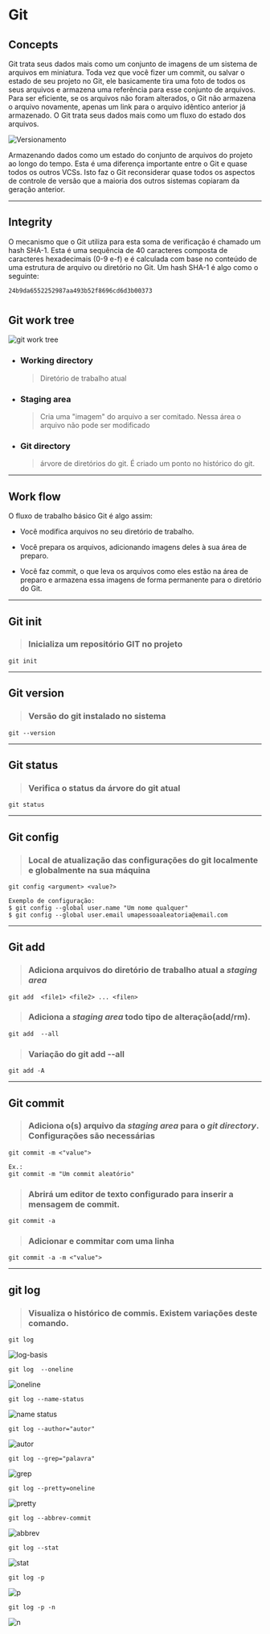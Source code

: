 # Git

## Concepts

Git trata seus dados mais como um conjunto de imagens de um sistema de arquivos em miniatura.
Toda vez que você fizer um commit, ou salvar o estado de seu projeto no Git, ele basicamente tira uma foto de todos os seus arquivos e armazena uma referência para esse conjunto de arquivos. Para ser eficiente, se os arquivos não foram alterados, o Git não armazena o arquivo novamente, apenas um link para o arquivo idêntico anterior já armazenado. O Git trata seus dados mais como um fluxo do estado dos arquivos.

![Versionamento](./readme.md-assets/versionamento.png)

Armazenando dados como um estado do conjunto de arquivos do projeto ao longo do tempo.
Esta é uma diferença importante entre o Git e quase todos os outros VCSs. Isto faz o Git reconsiderar quase todos os aspectos de controle de versão que a maioria dos outros sistemas copiaram da geração anterior.

---

## Integrity

O mecanismo que o Git utiliza para esta soma de verificação é chamado um hash SHA-1. Esta é uma sequência de 40 caracteres composta de caracteres hexadecimais (0-9 e-f) e é calculada com base no conteúdo de uma estrutura de arquivo ou diretório no Git. Um hash SHA-1 é algo como o seguinte:

```
24b9da6552252987aa493b52f8696cd6d3b00373
```

#

## Git work tree

![git work tree](./readme.md-assets/areas.png)

- ### Working directory

  > Diretório de trabalho atual

- ### Staging area

  > Cria uma "imagem" do arquivo a ser comitado. Nessa área o arquivo não pode ser modificado

- ### Git directory
  > árvore de diretórios do git. É criado um ponto no histórico do git.

---

## Work flow

O fluxo de trabalho básico Git é algo assim:

- Você modifica arquivos no seu diretório de trabalho.

- Você prepara os arquivos, adicionando imagens deles à sua área de preparo.

- Você faz commit, o que leva os arquivos como eles estão na área de preparo e armazena essa imagens de forma permanente para o diretório do Git.

---

## Git init

> ### Inicializa um repositório GIT no projeto

```git
git init
```

---

## Git version

> ### Versão do git instalado no sistema

```git
git --version
```

---

## Git status

> ### Verifica o status da árvore do git atual

```git
git status
```

---

## Git config

> ### Local de atualização das configurações do git localmente e globalmente na sua máquina

```git
git config <argument> <value?>

Exemplo de configuração:
$ git config --global user.name "Um nome qualquer"
$ git config --global user.email umapessoaaleatoria@email.com
```

---

## Git add

> ### Adiciona arquivos do diretório de trabalho atual a **_staging area_**

```git
git add  <file1> <file2> ... <filen>
```

> ### Adiciona a **_staging area_** todo tipo de alteração(add/rm).

```git
git add  --all
```

> ### Variação do git add --all

```git
git add -A
```

---

## Git commit

> ### Adiciona o(s) arquivo da **_staging area_** para o **_git directory_**. Configurações são necessárias

```git
git commit -m <"value">

Ex.:
git commit -m "Um commit aleatório"

```

> ### Abrirá um editor de texto configurado para inserir a mensagem de commit.

```git
git commit -a
```

> ### Adicionar e commitar com uma linha

```git
git commit -a -m <"value">
```

---

## git log

> ### Visualiza o histórico de commis. Existem variações deste comando.

```git
git log
```

![log-basis](./readme.md-assets/log.png)

```git
git log  --oneline
```

![oneline](./readme.md-assets/log_oneline.png)

```git
git log --name-status
```

![name status](./readme.md-assets/log_name_status.png)

```git
git log --author="autor"
```

![autor](./readme.md-assets/log_author.png)

```git
git log --grep="palavra"
```

![grep](./readme.md-assets/log_grep.png)

```git
git log --pretty=oneline
```

![pretty](./readme.md-assets/log_pretty_oneline.png)

```git
git log --abbrev-commit
```

![abbrev](./readme.md-assets/log_abbrev.png)

```git
git log --stat
```

![stat](./readme.md-assets/log_stat.png)

```git
git log -p
```

![p](./readme.md-assets/log_p.png)

```git
git log -p -n
```

![n](./readme.md-assets/log_p_n.png)

